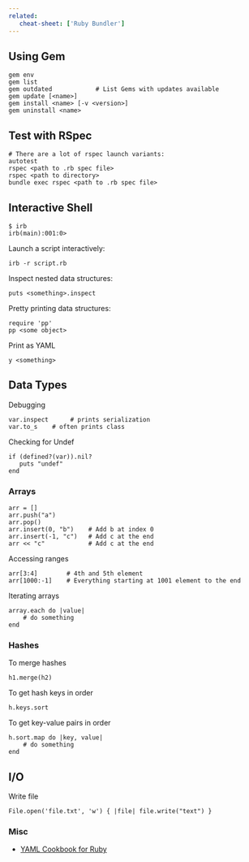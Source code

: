 ```yaml
---
related: 
   cheat-sheet: ['Ruby Bundler']
---
```


## Using Gem

    gem env
    gem list
    gem outdated            # List Gems with updates available
    gem update [<name>]
    gem install <name> [-v <version>]
    gem uninstall <name>

## Test with RSpec

    # There are a lot of rspec launch variants:
    autotest
    rspec <path to .rb spec file>
    rspec <path to directory>
    bundle exec rspec <path to .rb spec file>

## Interactive Shell

    $ irb
    irb(main):001:0>

Launch a script interactively:

    irb -r script.rb

Inspect nested data structures:

    puts <something>.inspect

Pretty printing data structures:

    require 'pp'
    pp <some object>

Print as YAML

    y <something>

## Data Types

Debugging

    var.inspect      # prints serialization
    var.to_s    # often prints class

Checking for Undef

    if (defined?(var)).nil?
       puts "undef"
    end

### Arrays

    arr = []
    arr.push("a")
    arr.pop()
    arr.insert(0, "b")    # Add b at index 0
    arr.insert(-1, "c")   # Add c at the end
    arr << "c"            # Add c at the end

Accessing ranges

    arr[3:4]        # 4th and 5th element
    arr[1000:-1]    # Everything starting at 1001 element to the end
   
Iterating arrays

    array.each do |value|
        # do something
    end   

### Hashes

To merge hashes

    h1.merge(h2)

To get hash keys in order

    h.keys.sort

To get key-value pairs in order

    h.sort.map do |key, value|
        # do something
    end

## I/O

Write file

    File.open('file.txt', 'w') { |file| file.write("text") }

### Misc

-   [YAML Cookbook for Ruby](http://yaml.org/YAML_for_ruby.html)

